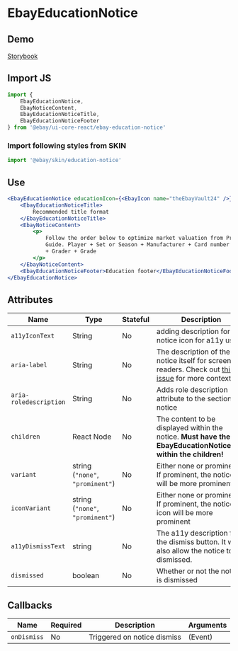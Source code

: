 # EbayEducationNotice

## Demo

[Storybook](https://opensource.ebay.com/ebayui-core-react/main/?path=/docs/notices-tips-ebay-education-notice--docs)

## Import JS

```jsx harmony
import {
    EbayEducationNotice,
    EbayNoticeContent,
    EbayEducationNoticeTitle,
    EbayEducationNoticeFooter
} from '@ebay/ui-core-react/ebay-education-notice'
```

### Import following styles from SKIN

```jsx harmony
import '@ebay/skin/education-notice'
```

## Use

```jsx harmony
<EbayEducationNotice educationIcon={<EbayIcon name="theEbayVault24" />}>
    <EbayEducationNoticeTitle>
        Recommended title format
    </EbayEducationNoticeTitle>
    <EbayNoticeContent>
        <p>
            Follow the order below to optimize market valuation from Price
            Guide. Player + Set or Season + Manufacturer + Card number + Variant
            + Grader + Grade
        </p>
    </EbayNoticeContent>
    <EbayEducationNoticeFooter>Education footer</EbayEducationNoticeFooter>
</EbayEducationNotice>
```

## Attributes

| Name                   | Type                             | Stateful | Description                                                                                                                                 | Default    |
| ---------------------- | -------------------------------- | -------- | ------------------------------------------------------------------------------------------------------------------------------------------- | ---------- |
| `a11yIconText`         | String                           | No       | adding description for the notice icon for a11y users                                                                                       | -          |
| `aria-label`           | String                           | No       | The description of the notice itself for screen readers. Check out [this issue](https://github.com/eBay/skin/issues/1001) for more context. | -          |
| `aria-roledescription` | String                           | No       | Adds role description attribute to the section notice                                                                                       | `"Notice"` |
| `children`             | React Node                       | No       | The content to be displayed within the notice. **Must have the EbayEducationNoticeTitle within the children!**                              | -          |
| `variant`              | string (`"none"`, `"prominent"`) | No       | Either none or prominent. If prominent, the notice will be more prominent                                                                   | `"none"`   |
| `iconVariant`          | string (`"none"`, `"prominent"`) | No       | Either none or prominent. If prominent, the notice icon will be more prominent                                                              | `"none"`   |
| `a11yDismissText`      | string                           | No       | The a11y description for the dismiss button. It will also allow the notice to be dismissed.                                                 | -          |
| `dismissed`            | boolean                          | No       | Whether or not the notice is dismissed                                                                                                      | `false`    |

## Callbacks

| Name        | Required | Description                 | Arguments |
| ----------- | -------- | --------------------------- | --------- |
| `onDismiss` | No       | Triggered on notice dismiss | (Event)   |
